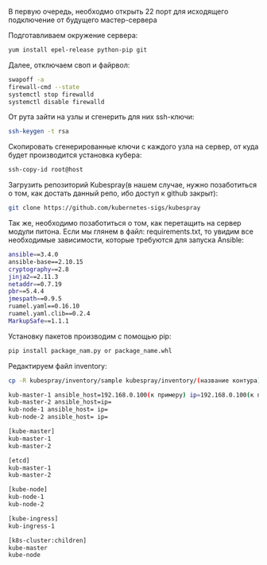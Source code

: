 В первую очередь, необходмо открыть 22 порт для исходящего подключение от будущего мастер-сервера

Подготавливаем окружение сервера:
```sh
yum install epel-release python-pip git
```

Далее, отключаем своп и файрвол:
```sh
swapoff -a 
firewall-cmd --state
systemctl stop firewalld
systemctl disable firewalld
```

От рута зайти на узлы и сгенерить для них ssh-ключи:
```sh
ssh-keygen -t rsa
```

Скопировать сгенерированные ключи с каждого узла на сервер, от куда будет производится установка кубера:
```sh
ssh-copy-id root@host
```

Загрузить репозиторий Kubespray(в нашем случае, нужно позаботиться о том, как достать данный репо, ибо доступ к github закрыт):
```sh
git clone https://github.com/kubernetes-sigs/kubespray
```

Так же, необходимо позаботиться о том, как перетащить на сервер модули питона.
Если мы глянем в файл: requirements.txt, то увидим все необходимые зависимости, которые требуются для запуска Ansible:
```sh
ansible==3.4.0
ansible-base==2.10.15
cryptography==2.8
jinja2==2.11.3
netaddr==0.7.19
pbr==5.4.4
jmespath==0.9.5
ruamel.yaml==0.16.10
ruamel.yaml.clib==0.2.4
MarkupSafe==1.1.1
```

Установку пакетов производим с помощью pip:
```sh
pip install package_nam.py or package_name.whl
```

Редактируем файл inventory:
```sh
cp -R kubespray/inventory/sample kubespray/inventory/(название контура)
```

```sh
kub-master-1 ansible_host=192.168.0.100(к примеру) ip=192.168.0.100(к примеру)
kub-master-2 ansible_host=ip=
kub-node-1 ansible_host= ip=
kub-node-2 ansible_host= ip=

[kube-master]
kub-master-1
kub-master-2

[etcd]
kub-master-1
kub-master-2

[kube-node]
kub-node-1
kub-node-2

[kube-ingress]
kub-ingress-1

[k8s-cluster:children]
kube-master
kube-node
```
